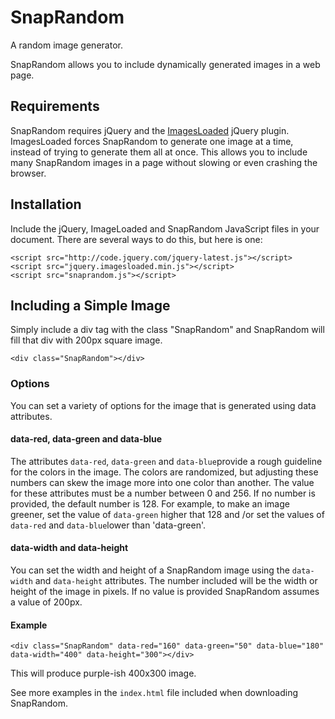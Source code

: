 SnapRandom
===========

A random image generator.  

SnapRandom allows you to include dynamically generated images in a web page. 

## Requirements

SnapRandom requires jQuery and the [ImagesLoaded](https://github.com/desandro/imagesloaded) jQuery plugin. ImagesLoaded forces SnapRandom to generate one image at a time, instead of trying to generate them all at once. This allows you to include many SnapRandom images in a page without slowing or even crashing the browser. 

## Installation

Include the jQuery, ImageLoaded and SnapRandom JavaScript files in your document. There are several ways to do this, but here is one: 

    <script src="http://code.jquery.com/jquery-latest.js"></script>
    <script src="jquery.imagesloaded.min.js"></script>
    <script src="snaprandom.js"></script>

## Including a Simple Image

Simply include a div tag with the class "SnapRandom" and SnapRandom will fill that div with 200px square image. 

    <div class="SnapRandom"></div>
    
### Options

You can set a variety of options for the image that is generated using data attributes. 

#### data-red, data-green and data-blue

The attributes `data-red`, `data-green` and `data-blue`provide a rough guideline for the colors in the image. The colors are randomized, but adjusting these numbers can skew the image more into one color than another. The value for these attributes must be a number between 0 and 256. If no number is provided, the default number is 128. For example, to make an image greener, set the value of `data-green` higher that 128 and /or set the values of `data-red` and `data-blue`lower than 'data-green'.
 
#### data-width and data-height

You can set the width and height of a SnapRandom image using the `data-width` and `data-height` attributes. The number included will be the width or height of the image in pixels. If no value is provided SnapRandom assumes a value of 200px.

#### Example

    <div class="SnapRandom" data-red="160" data-green="50" data-blue="180" data-width="400" data-height="300"></div>

This will produce purple-ish 400x300 image. 

See more examples in the `index.html` file included when downloading SnapRandom.

